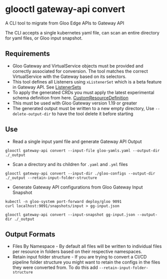# glooctl gateway-api convert 
A CLI tool to migrate from Gloo Edge APIs to Gateway API

The CLI accepts a single kubernetes yaml file, can scan an entire directory for yaml files, or Gloo input snapshot.

## Requirements
* Gloo Gateway and VirtualService objects must be provided and correctly associated for conversion. The tool matches the correct VirtualService with the Gateway based on its selectors.
* This tool defines all Listeners using `xListenerSet` which is a beta feature in Gateway API. See [ListenerSets](https://gateway-api.sigs.k8s.io/geps/gep-1713/)
* To apply the generated CRDs you must apply the latest experimental schema definition from here. [CustomResourceDefinition](https://github.com/kubernetes-sigs/gateway-api/blob/main/config/crd/experimental/gateway.networking.k8s.io_gateways.yaml)
* This must be used with Gloo Gateway version 1.19 or greater
* The generated output must be written to a new empty directory, Use `--delete-output-dir` to have the tool delete it before starting

## Use

* Read a single input yaml file and generate Gateway API Output

```shell
glooctl gateway-api convert --input-file gloo-yamls.yaml --output-dir ./_output
```

* Scan a directory and its children for `.yaml` and `.yml` files

```shell
glooctl gateway-api convert --input-dir ./gloo-configs --output-dir ./_output --retain-input-folder-structure
```

* Generate Gateway API configurations from Gloo Gateway Input Snapshot

```shell
kubectl -n gloo-system port-forward deploy/gloo 9091
curl localhost:9091/snapshots/input > gg-input.json

glooctl gateway-api convert --input-snapshot gg-input.json --output-dir ./_output
```

## Output Formats

- Files By Namespace - By default all files will be written to individual files per resource in folders based on their respective namespaces.
- Retain input folder structure - If you are trying to convert a CI/CD pipeline folder structure you might want to retain the configs in the files they were converted from. To do this add `--retain-input-folder-structure`